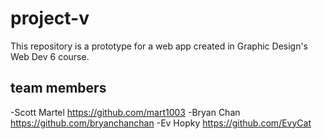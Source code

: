 # project-v
This repository  is a prototype for a web app created in Graphic Design's Web Dev 6 course.

## team members
-Scott Martel <https://github.com/mart1003>
-Bryan Chan <https://github.com/bryanchanchan>
-Ev Hopky <https://github.com/EvyCat>
